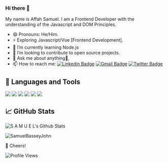 ### Hi there 👋

My name is Affah Samuel. I am a Frontend Developer with the understanding of the Javascript and DOM Principles.

<!-- - ⚡ Exploring Docker and Kubernetes. -->
- 😄 Pronouns: He/Him.
- ⚡ Exploring Javascript/Vue [Frontend Development].
- 🌱 I’m currently learning Node.js
- 👯 I’m looking to contribute to open source projects.
- 💬 Ask me about anything🌚,
- 📫 How to reach me: [![Linkedin Badge](https://img.shields.io/badge/-LinkedIn-blue?style=flat-square&logo=Linkedin&logoColor=white&link=https://www.linkedin.com/in/ayomide-adebara-69b58219a/)](https://www.linkedin.com/in/samuel-affah-69b58219a/) 
 [![Gmail Badge](https://img.shields.io/badge/-Gmail-c14438?style=flat-square&logo=Gmail&logoColor=white&link=mailto:samuelaffah14@gmail.com)](mailto:samuelaffah14@gmail.com)
 [![Twitter Badge](https://img.shields.io/badge/-Twitter-blue?style=flat-square&logo=Twitter&logoColor=white&link=https://twitter.com/affah_samuel)](https://twitter.com/affah_samuel)
 
 ## 🔧 Languages and Tools
 
 
![](https://img.shields.io/badge/JavaScript-informational?style=flat&logo=javascript&logoColor=000000&color=238636&labelColor=F7DF1E)
![](https://img.shields.io/badge/Vue-informational?style=flat&logo=vue&logoColor=white&color=238636&labelColor=61DAFB)
![](https://img.shields.io/badge/TailwindCss-informational?style=flat&logo=tailwind&logoColor=ffffff&color=238636&labelColor=7952B3)
![](https://img.shields.io/badge/GIT-informational?style=flat&logo=git&logoColor=ffffff&color=238636&labelColor=F05032)
![](https://img.shields.io/badge/GitHub-informational?style=flat&logo=github&logoColor=ffffff&color=238636&labelColor=181717)
![](https://img.shields.io/badge/VS%20Code-informational?style=flat&logo=visual-studio-code&logoColor=007ACC&color=238636&labelColor=ffffff)


## 📈 GitHub Stats

![S A M U E L's Github Stats](https://github-readme-stats.vercel.app/api?username=sam-c14&theme=merko&show_icons=true&custom_title=Activity%20Stats&title_color=40c463&text_color=b9c1c9&bg_color=161b22&hide_border=true&icon_color=40c463)

<p><img align="center" src="https://github-readme-streak-stats.herokuapp.com/?user=sam-c14&theme=onedark" alt="SamuelBasseyJohn" /></p>

🥂 Cheers!

![Profile Views](https://gpvc.arturio.dev/sam-c14) 
